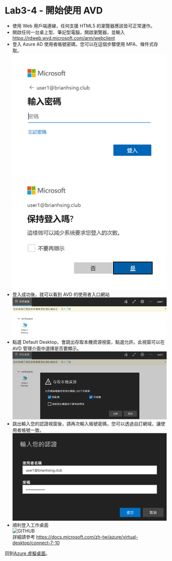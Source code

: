 # Lab3-4 - 開始使用 AVD

- 使用 Web 用戶端連線，任何支援 HTML5 的瀏覽器應該皆可正常運作。<br>
- 開啟任何一台桌上型、筆記型電腦，開啟瀏覽器，並輸入 https://rdweb.wvd.microsoft.com/arm/webclient<br>
- 登入 Azure AD 使用者帳號密碼，您可以在這個步驟使用 MFA、條件式存取。<br>
![GITHUB](https://github.com/BrianHsing/Azure-Virtual-Desktop/blob/master/Lab1/use1.png "use1")
![GITHUB](https://github.com/BrianHsing/Azure-Virtual-Desktop/blob/master/Lab1/use2.png "use2")<br>
- 登入成功後，就可以看到 AVD 的使用者入口網站<br>
![GITHUB](https://github.com/BrianHsing/Azure-Virtual-Desktop/blob/master/Lab1/use3.png "use3")<br>
- 點選 Default Desktop，會跳出存取本機資源視窗，點選允許。此視窗可以在 AVD 管理介面中選擇是否要顯示。<br>
![GITHUB](https://github.com/BrianHsing/Azure-Virtual-Desktop/blob/master/Lab1/use4.png "use4")<br>
- 跳出輸入您的認證視窗後，請再次輸入帳號密碼，您可以透過自訂網域，讓使用者帳號一致。<br>
![GITHUB](https://github.com/BrianHsing/Azure-Virtual-Desktop/blob/master/Lab1/use5.png "use5")<br>
- 順利登入工作桌面<br>
![GITHUB](https://github.com/BrianHsing/Azure-Virtual-Desktop/blob/master/Lab1/win11display.png "win11display")<br>
詳細請參考 https://docs.microsoft.com/zh-tw/azure/virtual-desktop/connect-7-10<br>

回到[Azure 虛擬桌面](https://github.com/BrianHsing/Azure-Virtual-Desktop)。<br>